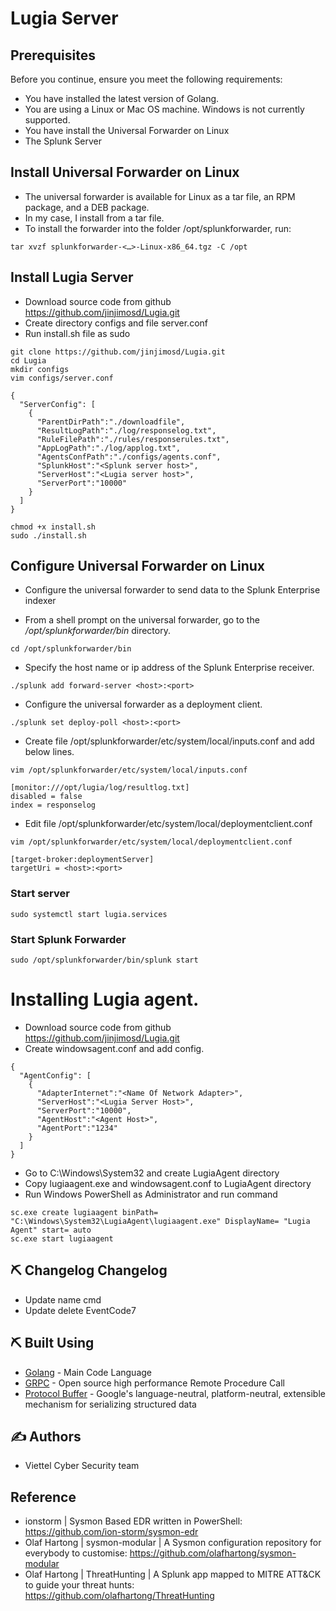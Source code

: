 # Lugia Server

## Prerequisites
Before you continue, ensure you meet the following requirements:
 
- You have installed the latest version of Golang.
- You are using a Linux or Mac OS machine. Windows is not currently supported.
- You have install the Universal Forwarder on Linux
- The Splunk Server

## Install Universal Forwarder on Linux

- The universal forwarder is available for Linux as a tar file, an RPM package, and a DEB package.
- In my case, I install from a tar file.
- To install the forwarder into the folder /opt/splunkforwarder, run:

```
tar xvzf splunkforwarder-<…>-Linux-x86_64.tgz -C /opt
```

## Install Lugia Server
- Download source code from github https://github.com/jinjimosd/Lugia.git
- Create directory configs and file server.conf
- Run install.sh file as sudo
```
git clone https://github.com/jinjimosd/Lugia.git
cd Lugia
mkdir configs
vim configs/server.conf

{
  "ServerConfig": [
    {
      "ParentDirPath":"./downloadfile",
      "ResultLogPath":"./log/responselog.txt",
      "RuleFilePath":"./rules/responserules.txt",
      "AppLogPath":"./log/applog.txt",
      "AgentsConfPath":"./configs/agents.conf",
      "SplunkHost":"<Splunk server host>",
      "ServerHost":"<Lugia server host>",
      "ServerPort":"10000"
    }
  ]
}

chmod +x install.sh
sudo ./install.sh
```
## Configure Universal Forwarder on Linux
- Configure the universal forwarder to send data to the Splunk Enterprise indexer 

- From a shell prompt on the universal forwarder, go to the */opt/splunkforwarder/bin* directory.
```
cd /opt/splunkforwarder/bin
```

- Specify the host name or ip address of the Splunk Enterprise receiver.
```
./splunk add forward-server <host>:<port>
```

- Configure the universal forwarder as a deployment client.
```
./splunk set deploy-poll <host>:<port>
```

- Create file /opt/splunkforwarder/etc/system/local/inputs.conf and add below lines.
```
vim /opt/splunkforwarder/etc/system/local/inputs.conf

[monitor:///opt/lugia/log/resultlog.txt]
disabled = false
index = responselog
```
- Edit file /opt/splunkforwarder/etc/system/local/deploymentclient.conf 
```
vim /opt/splunkforwarder/etc/system/local/deploymentclient.conf 

[target-broker:deploymentServer]
targetUri = <host>:<port>
```

### Start server
```
sudo systemctl start lugia.services
```
### Start Splunk Forwarder
```
sudo /opt/splunkforwarder/bin/splunk start
```

# Installing Lugia agent.
- Download source code from github https://github.com/jinjimosd/Lugia.git
- Create windowsagent.conf and add config.

```
{
  "AgentConfig": [
    {
      "AdapterInternet":"<Name Of Network Adapter>",
      "ServerHost":"<Lugia Server Host>",
      "ServerPort":"10000",
      "AgentHost":"<Agent Host>",
      "AgentPort":"1234"
    }
  ]
}
```
- Go to C:\Windows\System32 and create LugiaAgent directory
- Copy lugiaagent.exe and windowsagent.conf to LugiaAgent directory 
- Run Windows PowerShell as Administrator and run command
```
sc.exe create lugiaagent binPath= "C:\Windows\System32\LugiaAgent\lugiaagent.exe" DisplayName= "Lugia Agent" start= auto
sc.exe start lugiaagent
```
## ⛏️ Changelog <a name = "Changelog">Changelog</a>

- Update name cmd
- Update delete EventCode7

## ⛏️ Built Using <a name = "built_using"></a>

- [Golang](https://golang.org/) - Main Code Language
- [GRPC](https://grpc.io/) - Open source high performance Remote Procedure Call
- [Protocol Buffer](https://developers.google.com/protocol-buffers) - Google's language-neutral, platform-neutral, extensible mechanism for serializing structured data

## ✍️ Authors <a name = "authors"></a>
- Viettel Cyber Security team

## Reference
- ionstorm | Sysmon Based EDR written in PowerShell: https://github.com/ion-storm/sysmon-edr
- Olaf Hartong | sysmon-modular | A Sysmon configuration repository for everybody to customise: https://github.com/olafhartong/sysmon-modular
- Olaf Hartong | ThreatHunting | A Splunk app mapped to MITRE ATT&CK to guide your threat hunts: https://github.com/olafhartong/ThreatHunting